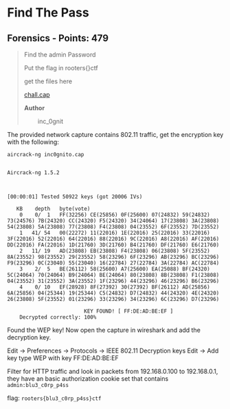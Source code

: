 # Find The Pass

## Forensics - Points: 479

> Find the admin Password
>
> 
>
> Put the flag in rooters{}ctf
>
> 
>
> get the files here
>
> [chall.cap](https://storage.googleapis.com/rooters-ctf-storage/inc0gnito.cap)
>
> 
>
> **Author**
>
> 
>
> &nbsp;&nbsp;&nbsp;&nbsp;&nbsp;&nbsp;&nbsp;&nbsp;inc_0gnit
>

The provided network capture contains 802.11 traffic, get the encryption key with the following:

`aircrack-ng inc0gnito.cap`

```shell
                                                                                                             Aircrack-ng 1.5.2 


                                                                                                [00:00:01] Tested 50922 keys (got 20006 IVs)

   KB    depth   byte(vote)
    0    0/  1   FF(32256) CE(25856) 0F(25600) 07(24832) 59(24832) 73(24576) 7B(24320) CC(24320) F5(24320) 34(24064) 17(23808) 3A(23808) 54(23808) 5A(23808) 77(23808) F4(23808) 04(23552) 6F(23552) 7D(23552) 
    1   41/ 54   00(22272) 11(22016) 1E(22016) 25(22016) 33(22016) 3F(22016) 52(22016) 64(22016) 88(22016) 9C(22016) A8(22016) AF(22016) DD(22016) FA(22016) 1D(21760) 3D(21760) B4(21760) DF(21760) E6(21760) 
    2   11/ 19   AD(23808) EB(23808) F4(23808) 06(23808) 5F(23552) 8A(23552) 98(23552) 29(23552) 58(23296) 6F(23296) AB(23296) BC(23296) F9(23296) 0C(23040) 55(23040) 16(22784) 27(22784) 3A(22784) AC(22784) 
    3    2/  5   BE(26112) 58(25600) A7(25600) EA(25088) BF(24320) 5C(24064) 70(24064) B9(24064) BE(24064) 80(23808) 8B(23808) F1(23808) 04(23552) 31(23552) 3A(23552) 1F(23296) 44(23296) 46(23296) B6(23296) 
    4    0/ 10   EF(28928) 8F(27392) 30(27392) BF(26112) AD(25856) 6A(25856) 04(25344) 19(25344) C5(24832) D7(24832) 44(24320) 4E(24320) 26(23808) 5F(23552) 01(23296) 33(23296) 34(23296) 6C(23296) D7(23296) 

                         KEY FOUND! [ FF:DE:AD:BE:EF ] 
	Decrypted correctly: 100%

```

Found the WEP key! Now open the capture in wireshark and add the decryption key.

Edit -> Preferences -> Protocols -> IEEE 802.11
Decryption keys Edit -> Add key type WEP with key FF:DE:AD:BE:EF

Filter for HTTP traffic and look in packets from 192.168.0.100 to 192.168.0.1, they have an basic authorization cookie set that contains `admin:blu3_c0rp_p4ss`

flag: `rooters{blu3_c0rp_p4ss}ctf`